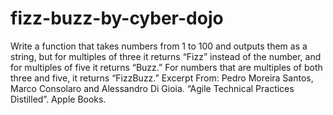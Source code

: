 # fizz-buzz-by-cyber-dojo
Write a function that takes numbers from 1 to 100 and outputs them as a string, but for multiples of three it returns “Fizz” instead of the number, and for multiples of five it returns “Buzz.” For numbers that are multiples of both three and five, it returns “FizzBuzz.” Excerpt From: Pedro Moreira Santos, Marco Consolaro and Alessandro Di Gioia. “Agile Technical Practices Distilled”. Apple Books. 

